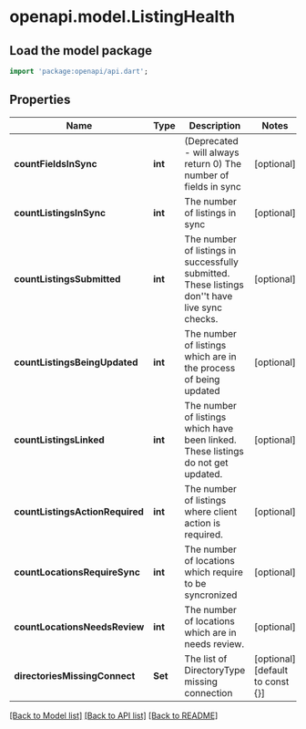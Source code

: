 # openapi.model.ListingHealth

## Load the model package
```dart
import 'package:openapi/api.dart';
```

## Properties
Name | Type | Description | Notes
------------ | ------------- | ------------- | -------------
**countFieldsInSync** | **int** | (Deprecated - will always return 0) The number of fields in sync | [optional] 
**countListingsInSync** | **int** | The number of listings in sync | [optional] 
**countListingsSubmitted** | **int** | The number of listings in successfully submitted. These listings don''t have live sync checks. | [optional] 
**countListingsBeingUpdated** | **int** | The number of listings which are in the process of being updated | [optional] 
**countListingsLinked** | **int** | The number of listings which have been linked. These listings do not get updated. | [optional] 
**countListingsActionRequired** | **int** | The number of listings where client action is required. | [optional] 
**countLocationsRequireSync** | **int** | The number of locations which require to be syncronized | [optional] 
**countLocationsNeedsReview** | **int** | The number of locations which are in needs review. | [optional] 
**directoriesMissingConnect** | **Set<String>** | The list of DirectoryType missing connection | [optional] [default to const {}]

[[Back to Model list]](../README.md#documentation-for-models) [[Back to API list]](../README.md#documentation-for-api-endpoints) [[Back to README]](../README.md)


